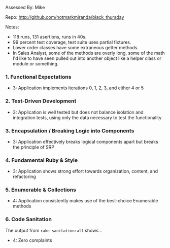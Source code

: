 Assessed By: Mike

Repo: http://github.com/notmarkmiranda/black_thursday

Notes:
* 118 runs, 131 asertions, runs in 40s.
* 99 percent test coverage, test suite uses partial fixtures.
* Lower order classes have some extraneous getter methods.
* In Sales Analyst, some of the methods are overly long, some of the math
I'd like to have seen pulled out into another object like a helper class
or module or something.

### 1. Functional Expectations

* 3: Application implements iterations 0, 1, 2, 3, and either 4 or 5

### 2. Test-Driven Development

* 3: Application is well tested but does not balance isolation and integration tests, using only the data necessary to test the functionality

### 3. Encapsulation / Breaking Logic into Components

* 3: Application effectively breaks logical components apart but breaks the principle of SRP

### 4. Fundamental Ruby & Style

* 3:  Application shows strong effort towards organization, content, and refactoring

### 5. Enumerable & Collections

* 4: Application consistently makes use of the best-choice Enumerable methods

### 6. Code Sanitation

The output from `rake sanitation:all` shows...

* 4: Zero complaints

